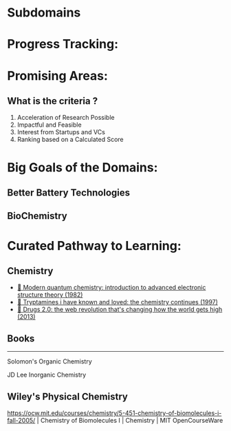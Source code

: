 # Subdomains

# Progress Tracking:

# Promising Areas:

## What is the criteria ?

1. Acceleration of Research Possible
2. Impactful and Feasible
3. Interest from Startups and VCs
4. Ranking based on a Calculated Score

# Big Goals of the Domains:

## Better Battery Technologies

## BioChemistry

# Curated Pathway to Learning:

## Chemistry

- [📕 Modern quantum chemistry: introduction to advanced electronic structure theory (1982)](http://www.goodreads.com/book/show/237496.Modern_Quantum_Chemistry)
- [📕 Tryptamines i have known and loved: the chemistry continues (1997)](http://www.goodreads.com/book/show/271921.Tihkal)
- [📕 Drugs 2.0: the web revolution that's changing how the world gets high (2013)](http://www.goodreads.com/book/show/20613641-drugs-unlimited)

## Books

---

Solomon's Organic Chemistry

JD Lee Inorganic Chemistry

## Wiley's Physical Chemistry

https://ocw.mit.edu/courses/chemistry/5-451-chemistry-of-biomolecules-i-fall-2005/ | Chemistry of Biomolecules I | Chemistry | MIT OpenCourseWare
